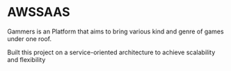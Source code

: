 # AWSSAAS
Gammers is an Platform that aims to bring various kind and genre of games under one roof.
<p>Built this project on a service-oriented architecture to achieve scalability and flexibility 
